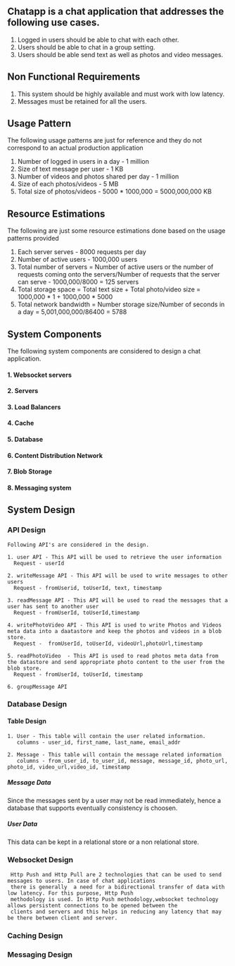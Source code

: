 ## Chatapp is a chat application that addresses the following use cases.

1. Logged in users should be able to chat with each other.
2. Users should be able to chat in a group setting.
3. Users should be able send text as well as photos and video messages.

## Non Functional Requirements

1. This system should be highly available and must work with low latency.
2. Messages must be retained for all the users.

## Usage Pattern

The following usage patterns are just for reference and they do not correspond to an actual production application

1. Number of logged in users in a day - 1 million
2. Size of text message per user - 1 KB
3. Number of videos and photos shared per day - 1 million
4. Size of each photos/videos - 5 MB 
5. Total size of photos/videos - 5000 * 1000,000 = 5000,000,000 KB

## Resource Estimations

The following are just some resource estimations done based on the usage patterns provided

1. Each server serves - 8000 requests per day
2. Number of active users - 1000,000 users
3. Total number of servers = Number of active users or the number of requests coming onto the servers/Number of requests that the server can serve - 1000,000/8000 = 125 servers
4. Total storage space = Total text size + Total photo/video size = 1000,000 * 1 + 1000,000 * 5000
5. Total network bandwidth = Number storage size/Number of seconds in a day =  5,001,000,000/86400 = 5788 

## System Components

The following system components are considered to design a chat application.

#### 1. Websocket servers
#### 2. Servers
#### 3. Load Balancers
#### 4. Cache 
#### 5. Database
#### 6. Content Distribution Network
#### 7. Blob Storage
#### 8. Messaging system

## System Design
 
### API Design

    Following API's are considered in the design.
 
    1. user API - This API will be used to retrieve the user information
      Request - userId
      
    2. writeMessage API - This API will be used to write messages to other users
      Request - fromUserid, toUserId, text, timestamp
      
    3. readMessage API - This API will be used to read the messages that a user has sent to another user
      Request - fromUserId, toUserId,timestamp
      
    4. writePhotoVideo API - This API is used to write Photos and Videos meta data into a daatastore and keep the photos and videos in a blob store.
      Request -  fromUserId, toUserId, videoUrl,photoUrl,timestamp
      
    5. readPhotoVideo  - This API is used to read photos meta data from the datastore and send appropriate photo content to the user from the blob store.
      Request - fromUserId, toUserId, timestamp
     
    6. groupMessage API

### Database Design
     
   #### Table Design
     
    1. User - This table will contain the user related information.
       columns - user_id, first_name, last_name, email_addr
       
    2. Message - This table will contain the message related information
       columns - from_user_id, to_user_id, message, message_id, photo_url, photo_id, video_url,video_id, timestamp
       
   ##### Message Data 
   
   Since the messages sent by a user may not be read immediately, hence a database that supports eventually consistency is choosen.
       
   ##### User Data 
   
   This data can be kept in a relational store or a non relational store.
   
       
 ### Websocket Design
 
     Http Push and Http Pull are 2 technologies that can be used to send messages to users. In case of chat applications 
     there is generally  a need for a bidirectional transfer of data with low latency. For this purpose, Http Push 
     methodology is used. In Http Push methodology,websocket technology allows persistent connections to be opened between the
     clients and servers and this helps in reducing any latency that may be there between client and server.
     
 ### Caching Design
 
 
 ### Messaging Design
    
